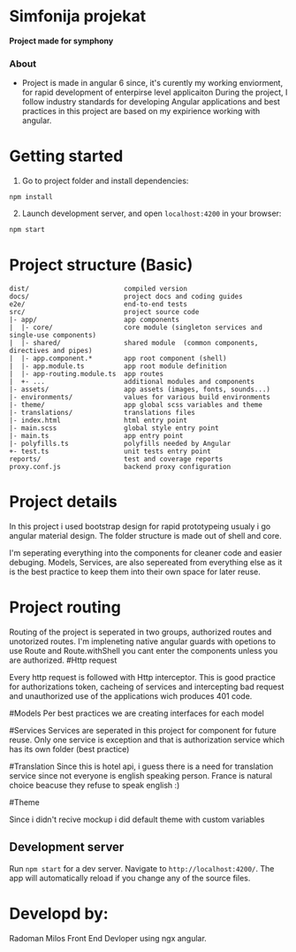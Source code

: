 # Simfonija projekat

**Project made for symphony**

### About

- Project is made in angular 6 since, it's curently my working enviorment, for rapid development
  of enterpirse level applicaiton
  During the project, I follow industry standards for developing Angular applications and best
  practices in this project are based on my expirience working with angular.

# Getting started

1. Go to project folder and install dependencies:

```
npm install
```

2. Launch development server, and open `localhost:4200` in your browser:

```bash
npm start
```

# Project structure (Basic)

```
dist/                        compiled version
docs/                        project docs and coding guides
e2e/                         end-to-end tests
src/                         project source code
|- app/                      app components
|  |- core/                  core module (singleton services and single-use components)
|  |- shared/                shared module  (common components, directives and pipes)
|  |- app.component.*        app root component (shell)
|  |- app.module.ts          app root module definition
|  |- app-routing.module.ts  app routes
|  +- ...                    additional modules and components
|- assets/                   app assets (images, fonts, sounds...)
|- environments/             values for various build environments
|- theme/                    app global scss variables and theme
|- translations/             translations files
|- index.html                html entry point
|- main.scss                 global style entry point
|- main.ts                   app entry point
|- polyfills.ts              polyfills needed by Angular
+- test.ts                   unit tests entry point
reports/                     test and coverage reports
proxy.conf.js                backend proxy configuration
```

# Project details

In this project i used bootstrap design for rapid prototypeing usualy i go angular material design. The folder structure is made out of shell and core.

I'm seperating everything into the components for cleaner code and easier debuging. Models, Services, are also sepereated from everything
else as it is the best practice to keep them into their own space for later reuse.

# Project routing

Routing of the project is seperated in two groups, authorized routes and unotorized routes. I'm impleneting native angular guards
with opetions to use Route and Route.withShell you cant enter the components unless you are authorized.
#Http request

Every http request is followed with Http interceptor. This is good practice for authorizations token, cacheing of services and intercepting bad request and unauthorized
use of the applications wich produces 401 code.

#Models
Per best practices we are creating interfaces for each model

#Services
Services are seperated in this project for component for future reuse. Only one service is exception and that is authorization service which has its own folder (best practice)

#Translation
Since this is hotel api, i guess there is a need for translation service since not everyone is english speaking person. France is natural choice
beacuse they refuse to speak english :)

#Theme

Since i didn't recive mockup i did default theme with custom variables

## Development server

Run `npm start` for a dev server. Navigate to `http://localhost:4200/`. The app will automatically reload if you change
any of the source files.

# Developd by:

Radoman Milos Front End Devloper using ngx angular.

